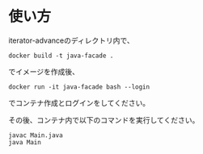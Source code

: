 # 使い方
iterator-advanceのディレクトリ内で、

```
docker build -t java-facade .
```
でイメージを作成後、

```
docker run -it java-facade bash --login
```

でコンテナ作成とログインをしてください。

その後、コンテナ内で以下のコマンドを実行してください。

```
javac Main.java
java Main
```
